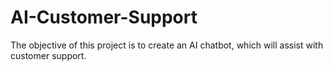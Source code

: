 # AI-Customer-Support
The objective of this project is to create an AI chatbot, which will assist with customer support.
